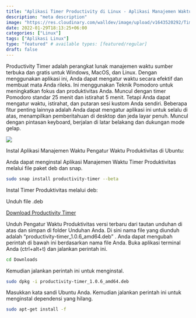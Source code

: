 ```yaml
---
title: "Aplikasi Timer Productivity di Linux - Aplikasi Manajemen Waktu"
description: "meta description"
image: "https://res.cloudinary.com/walldev/image/upload/v1643520292/Timer%20Productivity%20post-4/sampul_xdcdbf.png"
date: 2022-01-29T18:13:25+06:00
categories: ["Linux"]
tags: ["Aplikasi Linux"]
type: "featured" # available types: [featured/regular]
draft: false
---
```


Productivity Timer adalah perangkat lunak manajemen waktu sumber terbuka dan gratis untuk Windows, MacOS, dan Linux. Dengan menggunakan aplikasi ini, Anda dapat mengatur waktu secara efektif dan membuat mata Anda rileks. Ini menggunakan Teknik Pomodoro untuk meningkatkan fokus dan produktivitas Anda. Muncul dengan timer Pomodoro standar 25 menit dan istirahat 5 menit. Tetapi Anda dapat mengatur waktu, istirahat, dan putaran sesi kustom Anda sendiri. Beberapa fitur penting lainnya adalah Anda dapat mengatur aplikasi ini untuk selalu di atas, menampilkan pemberitahuan di desktop dan jeda layar penuh. Muncul dengan pintasan keyboard, berjalan di latar belakang dan dukungan mode gelap.

![](https://res.cloudinary.com/walldev/image/upload/v1643519290/Timer%20Productivity%20post-4/2022-01-30_13-07_zgi9ue.png)

Instal Aplikasi Manajemen Waktu Pengatur Waktu Produktivitas di Ubuntu:

Anda dapat menginstal Aplikasi Manajemen Waktu Timer Produktivitas melalui file paket deb dan snap.

```bash
sudo snap install productivity-timer --beta
```

Instal Timer Produktivitas melalui deb:

Unduh file .deb

[Download Productivity Timer](https://github.com/roldanjrCodeArts9711/productivity-timer/releases/latest)

Unduh Pengatur Waktu Produktivitas versi terbaru dari tautan unduhan di atas dan simpan di folder Unduhan Anda. Di sini nama file yang diunduh adalah “productivity-timer_1.0.6_amd64.deb” . Anda dapat mengubah perintah di bawah ini berdasarkan nama file Anda. Buka aplikasi terminal Anda (ctrl+alt+t) dan jalankan perintah ini.

```bash
cd Downloads
```
Kemudian jalankan perintah ini untuk menginstal.

```bash
sudo dpkg -i productivity-timer_1.0.6_amd64.deb
```
Masukkan kata sandi Ubuntu Anda. Kemudian jalankan perintah ini untuk menginstal dependensi yang hilang.

```bash
sudo apt-get install -f
```